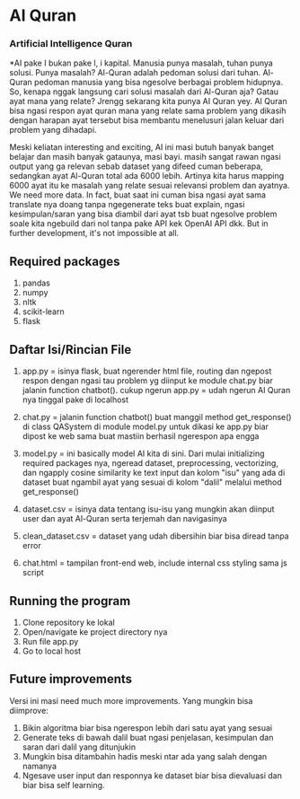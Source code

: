# AI Quran
### Artificial Intelligence Quran

*AI pake I bukan pake l, i kapital.
Manusia punya masalah, tuhan punya solusi. Punya masalah? Al-Quran adalah pedoman solusi dari tuhan.
Al-Quran pedoman manusia yang bisa ngesolve berbagai problem hidupnya.
So, kenapa nggak langsung cari solusi masalah dari Al-Quran aja? Gatau ayat mana yang relate?
Jrengg sekarang kita punya AI Quran yey. AI Quran bisa ngasi respon ayat quran mana yang relate sama problem yang dikasih dengan harapan ayat tersebut bisa membantu menelusuri jalan keluar dari problem yang dihadapi.

Meski keliatan interesting and exciting, AI ini masi butuh banyak banget belajar dan masih banyak gataunya, masi bayi. masih sangat rawan ngasi output yang ga relevan sebab dataset yang difeed cuman beberapa, sedangkan ayat Al-Quran total ada 6000 lebih. Artinya kita harus mapping 6000 ayat itu ke masalah yang relate sesuai relevansi problem dan ayatnya. We need more data. In fact, buat saat ini cuman bisa ngasi ayat sama translate nya doang tanpa ngegenerate teks buat explain, ngasi kesimpulan/saran yang bisa diambil dari ayat tsb buat ngesolve problem soale kita ngebuild dari nol tanpa pake API kek OpenAI API dkk. But in further development, it's not impossible at all.


## Required packages

1. pandas
2. numpy
3. nltk
4. scikit-learn
5. flask

## Daftar Isi/Rincian File

1. app.py = isinya flask, buat ngerender html file, routing dan ngepost respon dengan ngasi tau problem yg diinput ke module chat.py biar jalanin function chatbot(). cukup ngerun app.py = udah ngerun AI Quran nya tinggal pake di localhost

2. chat.py = jalanin function chatbot() buat manggil method get_response() di class QASystem di module model.py untuk dikasi ke app.py biar dipost ke web sama buat mastiin berhasil ngerespon apa engga

3. model.py = ini basically model AI kita di sini. Dari mulai initializing required packages nya, ngeread dataset, preprocessing, vectorizing, dan ngapply cosine similarity ke text input dan kolom "isu" yang ada di dataset buat ngambil ayat yang sesuai di kolom "dalil" melalui method get_response()

4. dataset.csv = isinya data tentang isu-isu yang mungkin akan diinput user dan ayat Al-Quran serta terjemah dan navigasinya

5. clean_dataset.csv = dataset yang udah dibersihin biar bisa diread tanpa error

6. chat.html = tampilan front-end web, include internal css styling sama js script

## Running the program

1. Clone repository ke lokal
2. Open/navigate ke project directory nya
3. Run file app.py
4. Go to local host

## Future improvements

Versi ini masi need much more improvements. Yang mungkin bisa diimprove:

1. Bikin algoritma biar bisa ngerespon lebih dari satu ayat yang sesuai
2. Generate teks di bawah dalil buat ngasi penjelasan, kesimpulan dan saran dari dalil yang ditunjukin
3. Mungkin bisa ditambahin hadis meski ntar ada yang salah dengan namanya
4. Ngesave user input dan responnya ke dataset biar bisa dievaluasi dan biar bisa self learning.
   